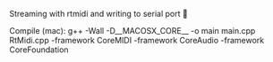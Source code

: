 Streaming with rtmidi and writing to serial port 🎵

Compile (mac):  g++ -Wall -D__MACOSX_CORE__ -o main main.cpp RtMidi.cpp -framework CoreMIDI -framework CoreAudio -framework CoreFoundation
